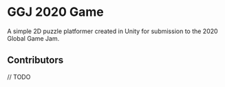 # GGJ 2020 Game 
A simple 2D puzzle platformer created in Unity for submission to the 2020 Global Game Jam.

## Contributors
// TODO
